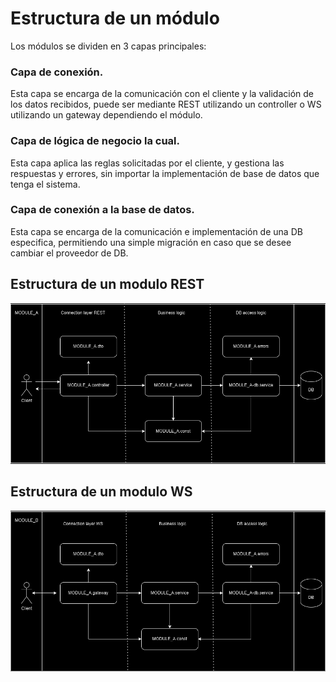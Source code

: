 # Estructura de un módulo

Los módulos se dividen en 3 capas principales:

### Capa de conexión.
Esta capa se encarga de la comunicación con el cliente y la validación de los datos recibidos, puede ser mediante REST utilizando un controller o WS utilizando un gateway dependiendo el módulo.

### Capa de lógica de negocio la cual.
Esta capa aplica las reglas solicitadas por el cliente, y gestiona las respuestas y errores, sin importar la implementación de base de datos que tenga el sistema.

### Capa de conexión a la base de datos.
Esta capa se encarga de la comunicación e implementación de una DB especifica, permitiendo una simple migración en caso que se desee cambiar el proveedor de DB.

## Estructura de un modulo REST
<img src="./img/MODULE_A.png" alt="module_a"/>

## Estructura de un modulo WS
<img src="./img/MODULE_B.png" alt="module_b"/>